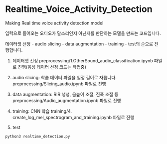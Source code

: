 # Realtime_Voice_Activity_Detection
Making Real time voice activity detection model

입력으로 들어오는 오디오가 말소리인지 아닌지를 판단하는 모델을 만드는 코드입니다.

데이터셋 선정 - audio slicing - data augmentation - training - test의 순으로 진행합니다.

1. 데이터셋 선정
preprocessing/1.OtherSound_audio_classification.ipynb 파일로 진행(음성 데이터 선정 코드는 작업중)

2. audio slicing: 학습 데이터 파일을 일정 길이로 자릅니다.
preprocessing/Slicing_audio.ipynb 파일로 진행

3. data augmentation: RIR 생성, 음높이 조절, 진폭 조절 등
preprocessing/Audio_augmentation.ipynb 파일로 진행

4. training: CNN 학습
training/4. create_log_mel_spectrogram_and_training.ipynb 파일로 진행

5. test
```
python3 realtime_detection.py
```

